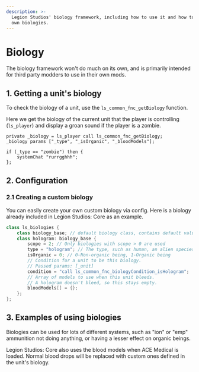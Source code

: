 ```yaml
---
description: >-
  Legion Studios' biology framework, including how to use it and how to add your
  own biologies.
---
```


# Biology

The biology framework won't do much on its own, and is primarily intended for third party modders to use in their own mods.

## 1. Getting a unit's biology

To check the biology of a unit, use the `ls_common_fnc_getBiology` function.

Here we get the biology of the current unit that the player is controlling (`ls_player`) and display a groan sound if the player is a zombie.

```sqf
private _biology = ls_player call ls_common_fnc_getBiology;
_biology params ["_type", "_isOrganic", "_bloodModels"];

if (_type == "zombie") then {
    systemChat "rurrgghhh";
};
```

## 2. Configuration

### 2.1 Creating a custom biology

You can easily create your own custom biology via config. Here is a biology already included in Legion Studios: Core as an example.

```cpp
class ls_biologies {
    class biology_base; // default biology class, contains default values
    class hologram: biology_base {
        scope = 2; // Only biologies with scope > 0 are used
        type = "hologram"; // The type, such as human, an alien species, droid, etc.
        isOrganic = 0; // 0-Non-organic being, 1-Organic being
        // Condition for a unit to be this biology.
        // Passed params: [_unit]
        condition = "call ls_common_fnc_biologyCondition_isHologram";
        // Array of models to use when this unit bleeds.
        // A hologram doesn't bleed, so this stays empty.
        bloodModels[] = {};
    };
};
```

## 3. Examples of using biologies

Biologies can be used for lots of different systems, such as "ion" or "emp" ammunition not doing anything, or having a lesser effect on organic beings.

Legion Studios: Core also uses the blood models when ACE Medical is loaded. Normal blood drops will be replaced with custom ones defined in the unit's biology.
